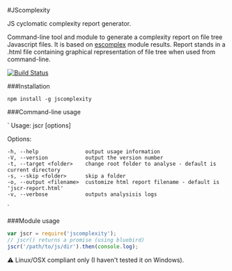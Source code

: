 #JScomplexity

JS cyclomatic complexity report generator.

Command-line tool and module to generate a complexity report on file tree Javascript files. It is based on [escomplex](https://github.com/philbooth/escomplex/) module results. Report stands in a .html file containing graphical representation of file tree when used from command-line.

[![Build Status](https://travis-ci.org/slyg/jscomplexity.png?branch=master)](https://travis-ci.org/slyg/jscomplexity)

###Installation 

`npm install -g jscomplexity`


###Command-line usage

`
Usage: jscr [options]

  Options:

    -h, --help               output usage information
    -V, --version            output the version number
    -t, --target <folder>    change root folder to analyse - default is current directory
    -s, --skip <folder>      skip a folder
    -o, --output <filename>  customize html report filename - default is 'jscr-report.html'
    -v, --verbose            outputs analysisis logs
`


###Module usage

```javascript
var jscr = require('jscomplexity');
// jscr() returns a promise (using bluebird)
jscr('/path/to/js/dir').then(console.log);
```

:warning: Linux/OSX compliant only (I haven't tested it on Windows).
